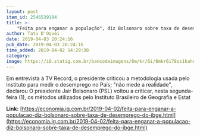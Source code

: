 ```yaml
---
layout: post
item_id: 2546539184
title: >-
    "Feita para enganar a população", diz Bolsonaro sobre taxa de desemprego do IBGE
author: Tatu D'Oquei
date: 2019-04-03 20:24:16
pub_date: 2019-04-03 20:24:16
time_added: 2019-04-02 14:29:38
category: 
image: https://i0.statig.com.br/bancodeimagens/8m/kr/6i/8mkr6i78os1kaheb0kgackr7p.jpg
---
```


Em entrevista à TV Record, o presidente criticou a metodologia usada pelo instituto para medir o desemprego no País; "não mede a realidade", declarou O presidente Jair Bolsonaro (PSL) voltou a criticar, nesta segunda-feira (1), os métodos utilizados pelo Instituto Brasileiro de Geografia e Estat

**Link:** [https://economia.ig.com.br/2019-04-02/feita-para-enganar-a-populacao-diz-bolsonaro-sobre-taxa-de-desemprego-do-ibge.html](https://economia.ig.com.br/2019-04-02/feita-para-enganar-a-populacao-diz-bolsonaro-sobre-taxa-de-desemprego-do-ibge.html)

